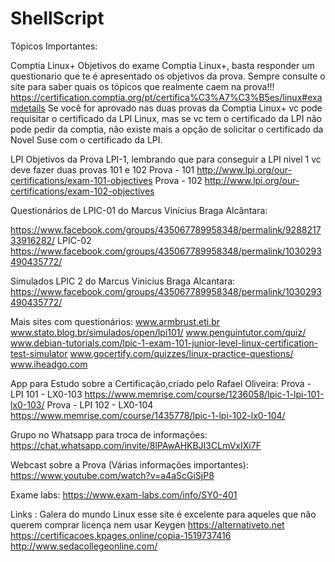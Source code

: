 # ShellScript
Tópicos Importantes:

Comptia Linux+
Objetivos do exame Comptia Linux+, basta responder um questionario que te é apresentado os objetivos da prova. Sempre consulte o site para saber quais os tópicos que realmente caem na prova!!!
https://certification.comptia.org/pt/certifica%C3%A7%C3%B5es/linux#examdetails
Se você for aprovado nas duas provas da Comptia Linux+ vc pode requisitar o certificado da LPI Linux, mas se vc tem o certificado da LPI não pode pedir da comptia, não existe mais a opção de solicitar o certificado da Novel Suse com o certificado da LPI.

LPI
Objetivos da Prova LPI-1, lembrando que para conseguir a LPI nivel 1 vc deve fazer duas provas 101 e 102
Prova - 101
http://www.lpi.org/our-certifications/exam-101-objectives
Prova - 102
http://www.lpi.org/our-certifications/exam-102-objectives

Questionários de LPIC-01 do Marcus Vinícius Braga Alcântara:

https://www.facebook.com/groups/435067789958348/permalink/928821733916282/
LPIC-02
https://www.facebook.com/groups/435067789958348/permalink/1030293490435772/

Simulados LPIC 2 do Marcus Vinicius Braga Alcantara:
https://www.facebook.com/groups/435067789958348/permalink/1030293490435772/

Mais sites com questionários:
www.armbrust.eti.br
www.stato.blog.br/simulados/open/lpi101/
www.penguintutor.com/quiz/
www.debian-tutorials.com/lpic-1-exam-101-junior-level-linux-certification-test-simulator
www.gocertify.com/quizzes/linux-practice-questions/
www.iheadgo.com

App para Estudo sobre a Certificação,criado pelo Rafael Oliveira:
 Prova - LPI 101 - LX0-103
https://www.memrise.com/course/1236058/lpic-1-lpi-101-lx0-103/
Prova - LPI 102 - LX0-104
https://www.memrise.com/course/1435778/lpic-1-lpi-102-lx0-104/

Grupo no Whatsapp para troca de informações:
https://chat.whatsapp.com/invite/8lPAwAHKBJI3CLmVxIXi7F

Webcast sobre a Prova (Várias informações importantes):
https://www.youtube.com/watch?v=a4aScGiSjP8

Exame labs: 
https://www.exam-labs.com/info/SY0-401

Links :
Galera do mundo Linux esse site é excelente para aqueles que não querem comprar licença nem usar Keygen https://alternativeto.net
https://certificacoes.kpages.online/copia-1519737416
http://www.sedacollegeonline.com/
